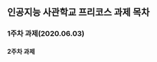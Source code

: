 인공지능 사관학교 프리코스 과제 목차
---------------------------------------------------

<h3>1주차 과제(2020.06.03)


<h4>2주차 과제
